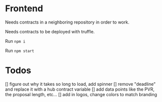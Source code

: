 Frontend
===
Needs contracts in a neighboring repository in order to work.

Needs contracts to be deployed with truffle.

Run `npm i`

Run `npm start`

Todos
===
[] figure out why it takes so long to load, add spinner
[] remove "deadline" and replace it with a hub contract variable
[] add data points like the PVR, the proposal length, etc...
[] add in logos, change colors to match branding